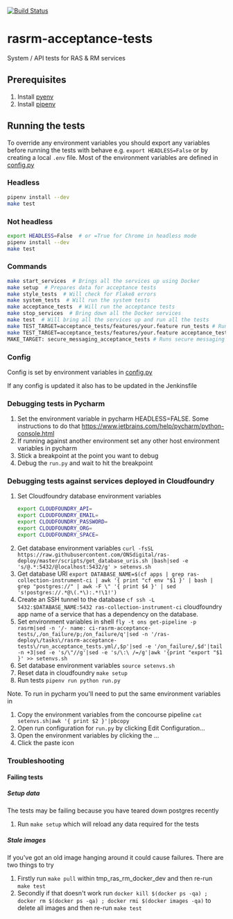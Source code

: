 [![Build Status](https://travis-ci.org/ONSdigital/rasrm-acceptance-tests.svg?branch=master)](https://travis-ci.org/ONSdigital/rasrm-acceptance-tests)

# rasrm-acceptance-tests
System / API tests for RAS & RM services

## Prerequisites
1. Install [pyenv](https://github.com/pyenv/pyenv)
1. Install [pipenv](https://github.com/pypa/pipenv)


## Running the tests

To override any environment variables you should export any variables before running the tests with behave e.g. `export HEADLESS=False` or by creating a local `.env` file. Most of the environment variables are defined in [config.py](config.py)

### Headless
```bash
pipenv install --dev
make test
```

### Not headless
```bash
export HEADLESS=False  # or =True for Chrome in headless mode
pipenv install --dev
make test
```


### Commands
```bash
make start_services  # Brings all the services up using Docker
make setup  # Prepares data for acceptance tests
make style_tests  # Will check for Flake8 errors
make system_tests  # Will run the system tests
make acceptance_tests  # Will run the acceptance tests
make stop_services  # Bring down all the Docker services
make test  # Will bring all the services up and run all the tests
make TEST_TARGET=acceptance_tests/features/your.feature run_tests # Runs a single feature file WITHOUT 'make setup' first
make TEST_TARGET=acceptance_tests/features/your.feature acceptance_tests # Runs a single feature file WITH 'make setup' first
MAKE_TARGET: secure_messaging_acceptance_tests # Runs secure messaging tests
```


### Config
Config is set by environment variables in [config.py](config.py)

If any config is updated it also has to be updated in the Jenkinsfile


### Debugging tests in Pycharm
1. Set the environment variable in pycharm HEADLESS=FALSE. Some instructions to do that https://www.jetbrains.com/help/pycharm/python-console.html
1. If running against another environment set any other host environment variables in pycharm
1. Stick a breakpoint at the point you want to debug
1. Debug the `run.py` and wait to hit the breakpoint

### Debugging tests against services deployed in Cloudfoundry
1. Set Cloudfoundry database environment variables
    ```bash
    export CLOUDFOUNDRY_API=
    export CLOUDFOUNDRY_EMAIL=
    export CLOUDFOUNDRY_PASSWORD=
    export CLOUDFOUNDRY_ORG=
    export CLOUDFOUNDRY_SPACE=
    ```
1. Get database environment variables `curl -fsSL  https://raw.githubusercontent.com/ONSdigital/ras-deploy/master/scripts/get_database_uris.sh |bash|sed -e 's/@.*:5432/@localhost:5432/g' > setenvs.sh`
1. Get database URI `export DATABASE_NAME=$(cf apps | grep ras-collection-instrument-ci | awk '{ print "cf env "$1 }' | bash | grep "postgres://" | awk -F \" '{ print $4 }' | sed 's!postgres://.*@\(.*\):.*!\1!')`
1. Create an SSH tunnel to the database `cf ssh -L 5432:$DATABASE_NAME:5432 ras-collection-instrument-ci`
cloudfoundry app name of a service that has a dependency on the database.
1. Set environment variables in shell `fly -t ons get-pipeline -p rasrm|sed -n '/- name: ci-rasrm-acceptance-tests/,/on_failure/p;/on_failure/q'|sed -n '/ras-deploy\/tasks\/rasrm-acceptance-tests\/run_acceptance_tests.yml/,$p'|sed -e '/on_failure/,$d'|tail -n +3|sed -e 's/\"//g'|sed -e 's/\:\ /=/g'|awk '{print "export "$1 }' >> setenvs.sh`
1. Set database environment variables `source setenvs.sh`
1. Reset data in cloudfoundry `make setup`
1. Run tests `pipenv run python run.py`

Note. To run in pycharm you'll need to put the same environment variables in
1. Copy the environment variables from the concourse pipeline `cat setenvs.sh|awk '{ print $2 }'|pbcopy`
1. Open run configuration for `run.py` by clicking Edit Configuration...
1. Open the environment variables by clicking the ...
1. Click the paste icon

### Troubleshooting
#### Failing tests
##### Setup data
The tests may be failing because you have teared down postgres recently
1. Run `make setup` which will reload any data required for the tests
##### Stale images
If you've got an old image hanging around it could cause failures. There are two things to try
1. Firstly run `make pull` within tmp_ras_rm_docker_dev and then re-run `make test`
2. Secondly if that doesn't work run `docker kill $(docker ps -qa) ; docker rm $(docker ps -qa) ; docker rmi $(docker images -qa)` to delete all images and then re-run `make test`
